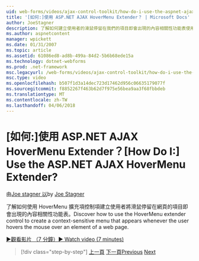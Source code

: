```yaml
---
uid: web-forms/videos/ajax-control-toolkit/how-do-i-use-the-aspnet-ajax-hovermenu-extender
title: '[如何:]使用 ASP.NET AJAX HoverMenu Extender？ | Microsoft Docs'
author: JoeStagner
description: 了解如何建立使用者的滑鼠停留在我們的項目即會出現的內容相關性功能表使用 HoverMenu 擴充項控制項...
ms.author: aspnetcontent
manager: wpickett
ms.date: 01/31/2007
ms.topic: article
ms.assetid: 61086ed8-ad8b-499a-84d2-5b6b68ede15a
ms.technology: dotnet-webforms
ms.prod: .net-framework
msc.legacyurl: /web-forms/videos/ajax-control-toolkit/how-do-i-use-the-aspnet-ajax-hovermenu-extender
msc.type: video
ms.openlocfilehash: b507f1d3a14dec723d17462d956c06635179077f
ms.sourcegitcommit: f8852267f463b62d7f975e56bea9aa3f68fbbdeb
ms.translationtype: MT
ms.contentlocale: zh-TW
ms.lasthandoff: 04/06/2018
---
```

<a name="how-do-i-use-the-aspnet-ajax-hovermenu-extender"></a><span data-ttu-id="6a310-104">[如何:]使用 ASP.NET AJAX HoverMenu Extender？</span><span class="sxs-lookup"><span data-stu-id="6a310-104">[How Do I:] Use the ASP.NET AJAX HoverMenu Extender?</span></span>
====================
<span data-ttu-id="6a310-105">由[Joe stagner 以](https://github.com/JoeStagner)</span><span class="sxs-lookup"><span data-stu-id="6a310-105">by [Joe Stagner](https://github.com/JoeStagner)</span></span>

<span data-ttu-id="6a310-106">了解如何使用 HoverMenu 擴充項控制項建立使用者將滑鼠停留在網頁的項目即會出現的內容相關性功能表。</span><span class="sxs-lookup"><span data-stu-id="6a310-106">Discover how to use the HoverMenu extender control to create a context-sensitive menu that appears whenever the user hovers the mouse over an element of a web page.</span></span>

[<span data-ttu-id="6a310-107">&#9654;觀看影片 （7 分鐘）</span><span class="sxs-lookup"><span data-stu-id="6a310-107">&#9654; Watch video (7 minutes)</span></span>](https://channel9.msdn.com/Blogs/ASP-NET-Site-Videos/how-do-i-use-the-aspnet-ajax-hovermenu-extender)

> [!div class="step-by-step"]
> <span data-ttu-id="6a310-108">[上一頁](how-do-i-use-the-aspnet-ajax-filteredtextbox-extender.md)
> [下一頁](how-do-i-use-the-aspnet-ajax-togglebutton-extender.md)</span><span class="sxs-lookup"><span data-stu-id="6a310-108">[Previous](how-do-i-use-the-aspnet-ajax-filteredtextbox-extender.md)
[Next](how-do-i-use-the-aspnet-ajax-togglebutton-extender.md)</span></span>
